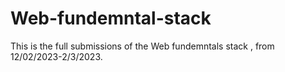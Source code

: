 # Web-fundemntal-stack
This is the full submissions of the Web fundemntals stack , from 12/02/2023-2/3/2023. 
